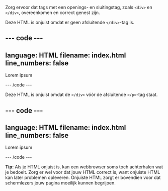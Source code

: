 Zorg ervoor dat tags met een openings- en sluitingstag, zoals `<div>` en `</div>`, overeenkomen en correct genest zijn.

Deze HTML is onjuist omdat er geen afsluitende `</div>`-tag is.

## --- code ---

language: HTML
filename: index.html
line_numbers: false
--------------------------------------------------------

<section>
<div><p>Lorem ipsum</p>
</section>
--- /code ---

Deze HTML is onjuist omdat de `</div>` vóór de afsluitende `</p>`-tag staat.

## --- code ---

language: HTML
filename: index.html
line_numbers: false
--------------------------------------------------------

<div><p>Lorem ipsum</p></div>

\--- /code ---

**Tip:** Als je HTML onjuist is, kan een webbrowser soms toch achterhalen wat je bedoelt. Zorg er wel voor dat jouw HTML correct is, want onjuiste HTML kan later problemen opleveren. Onjuiste HTML zorgt er bovendien voor dat schermlezers jouw pagina moeilijk kunnen begrijpen.
